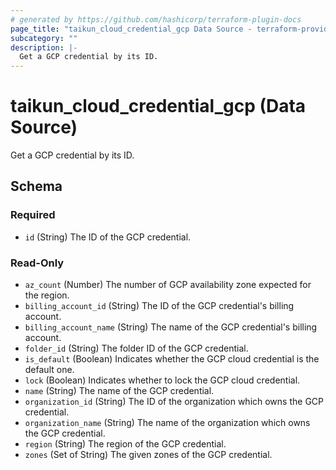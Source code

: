 ```yaml
---
# generated by https://github.com/hashicorp/terraform-plugin-docs
page_title: "taikun_cloud_credential_gcp Data Source - terraform-provider-taikun"
subcategory: ""
description: |-
  Get a GCP credential by its ID.
---
```


# taikun_cloud_credential_gcp (Data Source)

Get a GCP credential by its ID.



<!-- schema generated by tfplugindocs -->
## Schema

### Required

- `id` (String) The ID of the GCP credential.

### Read-Only

- `az_count` (Number) The number of GCP availability zone expected for the region.
- `billing_account_id` (String) The ID of the GCP credential's billing account.
- `billing_account_name` (String) The name of the GCP credential's billing account.
- `folder_id` (String) The folder ID of the GCP credential.
- `is_default` (Boolean) Indicates whether the GCP cloud credential is the default one.
- `lock` (Boolean) Indicates whether to lock the GCP cloud credential.
- `name` (String) The name of the GCP credential.
- `organization_id` (String) The ID of the organization which owns the GCP credential.
- `organization_name` (String) The name of the organization which owns the GCP credential.
- `region` (String) The region of the GCP credential.
- `zones` (Set of String) The given zones of the GCP credential.
